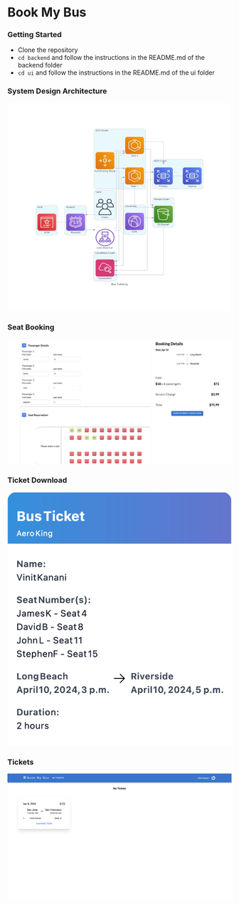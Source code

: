 # Book My Bus

### Getting Started

* Clone the repository
* `cd backend` and follow the instructions in the README.md of the backend folder
* `cd ui` and follow the instructions in the README.md of the ui folder

### System Design Architecture

![System Design Architecture](imgs/system-architecture.png)

### Seat Booking
![seat-booking.png](imgs%2Fseat-booking.png)

### Ticket Download
![ticket.png](imgs%2Fticket.png)

### Tickets
![tickets.png](imgs%2Ftickets.png)










































































































































































































































































































































































































































































































































































































































































































































































































































































































































































































 
